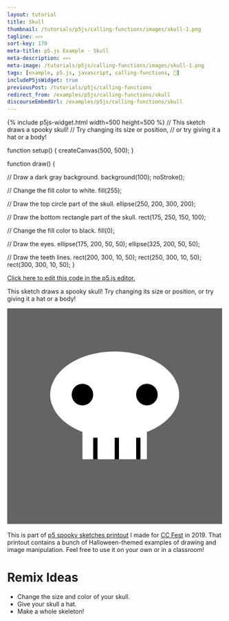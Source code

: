 ```yaml
---
layout: tutorial
title: Skull
thumbnail: /tutorials/p5js/calling-functions/images/skull-1.png
tagline: 💀💀💀
sort-key: 170
meta-title: p5.js Example - Skull
meta-description: 💀💀💀
meta-image: /tutorials/p5js/calling-functions/images/skull-1.png
tags: [example, p5.js, javascript, calling-functions, 🎃]
includeP5jsWidget: true
previousPost: /tutorials/p5js/calling-functions
redirect_from: /examples/p5js/calling-functions/skull
discourseEmbedUrl: /examples/p5js/calling-functions/skull
---
```


{% include p5js-widget.html width=500 height=500 %}
// This sketch draws a spooky skull!
// Try changing its size or position,
// or try giving it a hat or a body!

function setup() {
  createCanvas(500, 500);
}

function draw() {

  // Draw a dark gray background.
  background(100);
  noStroke();

  // Change the fill color to white.
  fill(255);

  // Draw the top circle part of the skull.
  ellipse(250, 200, 300, 200);

  // Draw the bottom rectangle part of the skull.
  rect(175, 250, 150, 100);

  // Change the fill color to black.
  fill(0);

  // Draw the eyes.
  ellipse(175, 200, 50, 50);
  ellipse(325, 200, 50, 50);

  // Draw the teeth lines.
  rect(200, 300, 10, 50);
  rect(250, 300, 10, 50);
  rect(300, 300, 10, 50);
}
</script>

[Click here to edit this code in the p5.js editor.](https://editor.p5js.org/KevinWorkman/sketches/PLk4DH8JH)

This sketch draws a spooky skull! Try changing its size or position, or try giving it a hat or a body!

![skull](/tutorials/p5js/calling-functions/images/skull-2.png)

This is part of [p5 spooky sketches printout](http://tinyurl.com/p5-spooky-sketches) I made for [CC Fest](http://ccfest.rocks/) in 2019. That printout contains a bunch of Halloween-themed examples of drawing and image manipulation. Feel free to use it on your own or in a classroom!

# Remix Ideas

- Change the size and color of your skull.
- Give your skull a hat.
- Make a whole skeleton!
